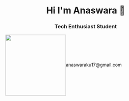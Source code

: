
<h1 align="center">Hi  I'm Anaswara 🤖</h1>
<h3 align="center">Tech Enthusiast Student</h3>
<img src="https://media.giphy.com/media/f6hnhHkks8bk4jwjh3/giphy.gif" width="190" height="190" style="vertical-align:middle;margin:0px 50px>

  
👾 Currently learning **JAVA**
📧 **anaswaraku17@gmail.com**
